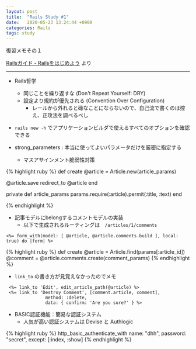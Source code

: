 ```yaml
---
layout: post
title:  "Rails Study #1"
date:   2020-05-23 13:24:44 +0900
categories: Rails
tags: study
---
```


復習メモその１

[Railsガイド - Railsをはじめよう](https://railsguides.jp/getting_started.html) より

<hr>

- Rails哲学
    - 同じことを繰り返すな (Don't Repeat Yourself: DRY)
    - 設定より規約が優先される (Convention Over Configuration)
        - レールから外れると碌なことにならないので、自己流で書くのは控え、正攻法を調べるべし


- `rails new -h` でアプリケーションビルダで使えるすべてのオプションを確認できる

- strong_parameters : 本当に使ってよいパラメータだけを厳密に指定する
    - マスアサインメント脆弱性対策

{% highlight ruby %}
def create
  @article = Article.new(article_params)
 
  @article.save
  redirect_to @article
end
 
private
  def article_params
    params.require(:article).permit(:title, :text)
  end

{% endhighlight %}

- 記事モデルにbelongするコメントモデルの実装
    - 以下で生成されるルーティングは　`/articles/1/comments`

~~~
<%= form_with(model: [ @article, @article.comments.build ], local: true) do |form| %>
~~~

{% highlight ruby %}
def create
  @article = Article.find(params[:article_id])
  @comment = @article.comments.create(comment_params)
{% endhighlight %}




- `link_to` の書き方が見覚えなかったのでメモ

~~~
 <%= link_to 'Edit', edit_article_path(@article) %>
 <%= link_to 'Destroy Comment', [comment.article, comment],
               method: :delete,
               data: { confirm: 'Are you sure?' } %>
~~~

- BASIC認証機能：簡易な認証システム
    - 人気が高い認証システムは Devise と Authlogic 

{% highlight ruby %}
 http_basic_authenticate_with name: "dhh", password: "secret", except: [:index, :show]
{% endhighlight %}

